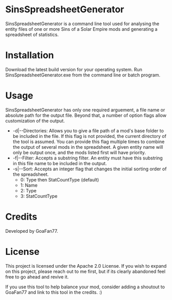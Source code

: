 # SinsSpreadsheetGenerator
SinsSpreadsheetGenerator is a command line tool used for analysing the entity files of one or more Sins of a Solar Empire mods and generating a spreadsheet of statistics.

# Installation
Download the latest build version for your operating system. Run SinsSpreadsheetGenerator.exe from the command line or batch program.

# Usage
SinsSpreadsheetGenerator has only one required arguement, a file name or absolute path for the output file. Beyond that, a number of option flags allow customization of the output.
* -d|--Directories: Allows you to give a file path of a mod's base folder to be included in the file. If this flag is not provided, the current directory of the tool is assumed. You can provide this flag multiple times to combine the output of several mods in the spreadsheet. A given entity name will only be output once, and the mods listed first will have priority.
* -f|--Filter: Accepts a substring filter. An entity must have this substring in this file name to be included in the output.
* -s|--Sort: Accepts an integer flag that changes the initial sorting order of the spreadsheet.
  * 0: Type then StatCountType (default) 
  * 1: Name
  * 2: Type
  * 3: StatCountType
  
# Credits
Developed by GoaFan77.
  
# License
This project is licensed under the Apache 2.0 License. If you wish to expand on this project, please reach out to me first, but if its clearly abandoned feel free to go ahead and revive it.

If you use this tool to help balance your mod, consider adding a shoutout to GoaFan77 and link to this tool in the credits. :)
